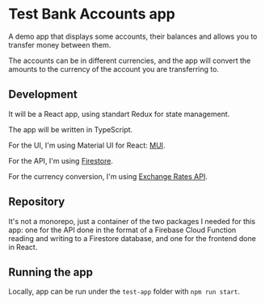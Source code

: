 # Test Bank Accounts app

A demo app that displays some accounts, their balances and allows you to transfer money between them.

The accounts can be in different currencies, and the app will convert the amounts to the currency
of the account you are transferring to.

## Development

It will be a React app, using standart Redux for state management.

The app will be written in TypeScript.

For the UI, I'm using Material UI for React: [MUI](https://mui.com/core).

For the API, I'm using [Firestore](https://firebase.google.com).

For the currency conversion, I'm using [Exchange Rates API](https://exchangeratesapi.io).

## Repository

It's not a monorepo, just a container of the two packages I needed for this app: one for the API done in the format
of a Firebase Cloud Function reading and writing to a Firestore database, and one for the frontend done in React.

## Running the app

Locally, app can be run under the `test-app` folder with `npm run start`.
